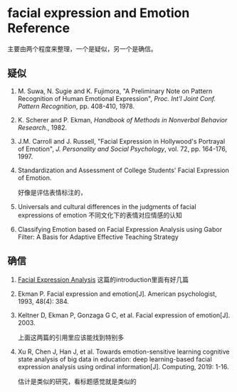 # facial expression and Emotion Reference

主要由两个程度来整理，一个是疑似，另一个是确信。

## 疑似

1. M. Suwa, N. Sugie and K. Fujimora, "A Preliminary Note on Pattern Recognition of Human Emotional Expression", *Proc. Int'l Joint Conf. Pattern Recognition*, pp. 408-410, 1978.

2. K. Scherer and P. Ekman, *Handbook of Methods in Nonverbal Behavior Research.*, 1982.

3. J.M. Carroll and J. Russell, "Facial Expression in Hollywood's Portrayal of Emotion", *J. Personality and Social Psychology*, vol. 72, pp. 164-176, 1997.

4. Standardization and Assessment of College Students' Facial Expression of Emotion.

   好像是评估表情标注的，

5.  Universals and cultural differences in the judgments of facial expressions of emotion
   不同文化下的表情对应情感的认知

6.  Classifying Emotion based on Facial Expression Analysis using Gabor Filter: A Basis for Adaptive Effective Teaching Strategy 

## 确信

1.  [Facial Expression Analysis](https://link.springer.com/chapter/10.1007/0-387-27257-7_12)
   这篇的introduction里面有好几篇

2. Ekman P. Facial expression and emotion[J]. American psychologist, 1993, 48(4): 384.

3. Keltner D, Ekman P, Gonzaga G C, et al. Facial expression of emotion[J]. 2003.

   上面这两篇的引用里应该能找到特别多

4. Xu R, Chen J, Han J, et al. Towards emotion-sensitive learning cognitive state analysis of big data in education: deep learning-based facial expression analysis using ordinal information[J]. Computing, 2019: 1-16.

   估计是类似的研究，看标题感觉就是类似的

   